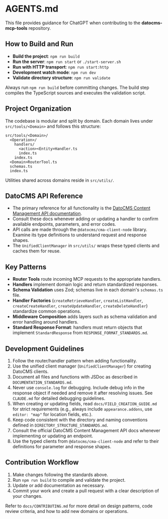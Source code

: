 # AGENTS.md

This file provides guidance for ChatGPT when contributing to the **datocms-mcp-tools** repository.

## How to Build and Run

- **Build the project**: `npm run build`
- **Run the server**: `npm run start` or `./start-server.sh`
- **Run with HTTP transport**: `npm run start:http`
- **Development watch mode**: `npm run dev`
- **Validate directory structure**: `npm run validate`

Always run `npm run build` before committing changes. The build step compiles the TypeScript sources and executes the validation script.

## Project Organization

The codebase is modular and split by domain. Each domain lives under `src/tools/<Domain>` and follows this structure:

```
src/tools/<Domain>/
  <Operation>/
    handlers/
      <action><Entity>Handler.ts
      index.ts
    index.ts
  <Domain>RouterTool.ts
  schemas.ts
  index.ts
```

Utilities shared across domains reside in `src/utils/`.

## DatoCMS API Reference

- The primary reference for all functionality is the [DatoCMS Content Management API documentation](https://www.datocms.com/docs/content-management-api).
- Consult these docs whenever adding or updating a handler to confirm available endpoints, parameters, and error codes.
- API calls are made through the `@datocms/cma-client-node` library. Examine its type definitions to understand request and response shapes.
- The `UnifiedClientManager` in `src/utils/` wraps these typed clients and caches them for reuse.

## Key Patterns

- **Router Tools** route incoming MCP requests to the appropriate handlers.
- **Handlers** implement domain logic and return standardized responses.
- **Schema Validation** uses Zod; schemas live in each domain's `schemas.ts` file.
- **Handler Factories** (`createRetrieveHandler`, `createListHandler`, `createCreateHandler`, `createUpdateHandler`, `createDeleteHandler`) standardize common operations.
- **Middleware Composition** adds layers such as schema validation and error handling around handlers.
- **Standard Response Format**: handlers must return objects that implement `StandardResponse` from `RESPONSE_FORMAT_STANDARDS.md`.

## Development Guidelines

1. Follow the router/handler pattern when adding functionality.
2. Use the unified client manager (`UnifiedClientManager`) for creating DatoCMS clients.
3. Document all files and functions with JSDoc as described in `DOCUMENTATION_STANDARDS.md`.
4. Never use `console.log` for debugging. Include debug info in the response object if needed and remove it after resolving issues. See `CLAUDE.md` for detailed debugging guidelines.
5. When creating or updating fields, read `docs/FIELD_CREATION_GUIDE.md` for strict requirements (e.g., always include `appearance.addons`, use `editor: "map"` for location fields, etc.).
6. Keep code consistent with the directory and naming conventions defined in `DIRECTORY_STRUCTURE_STANDARDS.md`.
7. Consult the official DatoCMS Content Management API docs whenever implementing or updating an endpoint.
8. Use the typed clients from `@datocms/cma-client-node` and refer to their definitions for parameter and response shapes.

## Contribution Workflow

1. Make changes following the standards above.
2. Run `npm run build` to compile and validate the project.
3. Update or add documentation as necessary.
4. Commit your work and create a pull request with a clear description of your changes.

Refer to `docs/CONTRIBUTING.md` for more detail on design patterns, code review criteria, and how to add new domains or operations.


